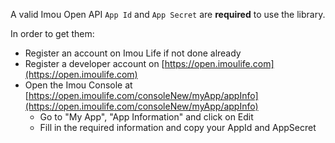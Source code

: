 A valid Imou Open API `App Id` and `App Secret` are **required** to use the library.

In order to get them:

- Register an account on Imou Life if not done already
- Register a developer account on [https://open.imoulife.com](https://open.imoulife.com)
- Open the Imou Console at [https://open.imoulife.com/consoleNew/myApp/appInfo](https://open.imoulife.com/consoleNew/myApp/appInfo)
  - Go to "My App", "App Information" and click on Edit
  - Fill in the required information and copy your AppId and AppSecret
